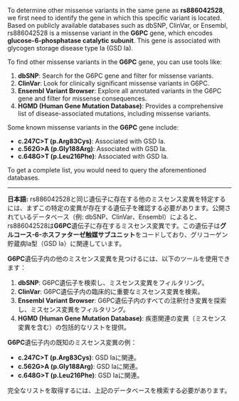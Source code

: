 To determine other missense variants in the same gene as **rs886042528**, we first need to identify the gene in which this specific variant is located. Based on publicly available databases such as dbSNP, ClinVar, or Ensembl, rs886042528 is a missense variant in the **G6PC** gene, which encodes **glucose-6-phosphatase catalytic subunit**. This gene is associated with glycogen storage disease type Ia (GSD Ia).

To find other missense variants in the **G6PC** gene, you can use tools like:

1. **dbSNP**: Search for the G6PC gene and filter for missense variants.
2. **ClinVar**: Look for clinically significant missense variants in G6PC.
3. **Ensembl Variant Browser**: Explore all annotated variants in the G6PC gene and filter for missense consequences.
4. **HGMD (Human Gene Mutation Database)**: Provides a comprehensive list of disease-associated mutations, including missense variants.

Some known missense variants in the **G6PC** gene include:
- **c.247C>T (p.Arg83Cys)**: Associated with GSD Ia.
- **c.562G>A (p.Gly188Arg)**: Associated with GSD Ia.
- **c.648G>T (p.Leu216Phe)**: Associated with GSD Ia.

To get a complete list, you would need to query the aforementioned databases.

---

**日本語:**
rs886042528と同じ遺伝子に存在する他のミスセンス変異を特定するには、まずこの特定の変異が存在する遺伝子を確認する必要があります。公開されているデータベース（例: dbSNP、ClinVar、Ensembl）によると、rs886042528は**G6PC**遺伝子に存在するミスセンス変異です。この遺伝子は**グルコース-6-ホスファターゼ触媒サブユニット**をコードしており、グリコーゲン貯蔵病Ia型（GSD Ia）に関連しています。

**G6PC**遺伝子内の他のミスセンス変異を見つけるには、以下のツールを使用できます：
1. **dbSNP**: G6PC遺伝子を検索し、ミスセンス変異をフィルタリング。
2. **ClinVar**: G6PC遺伝子内の臨床的に重要なミスセンス変異を検索。
3. **Ensembl Variant Browser**: G6PC遺伝子内のすべての注釈付き変異を探索し、ミスセンス変異をフィルタリング。
4. **HGMD (Human Gene Mutation Database)**: 疾患関連の変異（ミスセンス変異を含む）の包括的なリストを提供。

**G6PC**遺伝子内の既知のミスセンス変異の例：
- **c.247C>T (p.Arg83Cys)**: GSD Iaに関連。
- **c.562G>A (p.Gly188Arg)**: GSD Iaに関連。
- **c.648G>T (p.Leu216Phe)**: GSD Iaに関連。

完全なリストを取得するには、上記のデータベースを検索する必要があります。